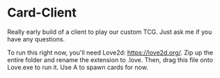 # Card-Client

Really early build of a client to play our custom TCG. Just ask me if you have any questions.

To run this right now, you'll need Love2d: https://love2d.org/. Zip up the entire folder and rename the extension to .love. Then, drag this file onto Love.exe to run it. Use A to spawn cards for now.

